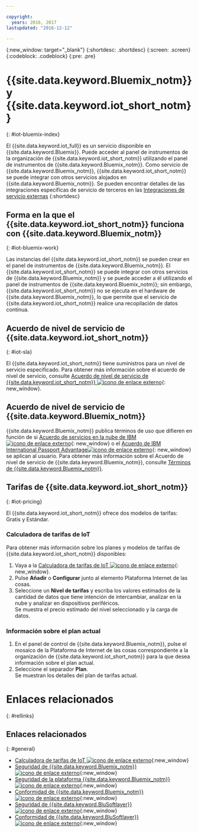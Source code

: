 ```yaml
---

copyright:
  years: 2016, 2017
lastupdated: "2016-12-12"

---
```


{:new_window: target="_blank"}
{:shortdesc: .shortdesc}
{:screen: .screen}
{:codeblock: .codeblock}
{:pre: .pre}

# {{site.data.keyword.Bluemix_notm}} y {{site.data.keyword.iot_short_notm}}
{: #iot-bluemix-index}

El {{site.data.keyword.iot_full}} es un servicio disponible en {{site.data.keyword.Bluemix}}. Puede acceder al panel de instrumentos de la organización de {{site.data.keyword.iot_short_notm}} utilizando el panel de instrumentos de {{site.data.keyword.Bluemix_notm}}. Como servicio de {{site.data.keyword.Bluemix_notm}}, {{site.data.keyword.iot_short_notm}} se puede integrar con otros servicios alojados en {{site.data.keyword.Bluemix_notm}}. Se pueden encontrar detalles de las integraciones específicas de servicio de terceros en las [Integraciones de servicio externas](/extensions/index.html)
{:shortdesc}

## Forma en la que el {{site.data.keyword.iot_short_notm}} funciona con {{site.data.keyword.Bluemix_notm}}
{: #iot-bluemix-work}

Las instancias del {{site.data.keyword.iot_short_notm}} se pueden crear en el panel de instrumentos de {{site.data.keyword.Bluemix_notm}}. El {{site.data.keyword.iot_short_notm}} se puede integrar con otros servicios de {{site.data.keyword.Bluemix_notm}} y se puede acceder a él utilizando el panel de instrumentos de {{site.data.keyword.Bluemix_notm}}; sin embargo, {{site.data.keyword.iot_short_notm}} no se ejecuta en el hardware de {{site.data.keyword.Bluemix_notm}}, lo que permite que el servicio de {{site.data.keyword.iot_short_notm}} realice una recopilación de datos continua.

## Acuerdo de nivel de servicio de {{site.data.keyword.iot_short_notm}}
{: #iot-sla}

El {{site.data.keyword.iot_short_notm}} tiene suministros para un nivel de servicio especificado. Para obtener más información sobre el acuerdo de nivel de servicio, consulte [Acuerdo de nivel de servicio de {{site.data.keyword.iot_short_notm}} ![icono de enlace externo](../../../icons/launch-glyph.svg)](http://www-03.ibm.com/software/sla/sladb.nsf/pdf/6738-03/$file/i126-6738-03_06-2016_en_US.pdf){: new_window}.

## Acuerdo de nivel de servicio de {{site.data.keyword.Bluemix_notm}}

{{site.data.keyword.Bluemix_notm}} publica términos de uso que difieren en función de si [Acuerdo de servicios en la nube de IBM![icono de enlace externo](../../../icons/launch-glyph.svg)](http://www-05.ibm.com/support/operations/files/pdf/csa_us.pdf?cm_mc_uid=65870113399114371461368&cm_mc_sid_50200000=1469524513){: new_window} o el [Acuerdo de IBM International Passport Advantage![icono de enlace externo](../../../icons/launch-glyph.svg)](https://www-01.ibm.com/software/passportadvantage/pa_agreements.html){: new_window} se aplican al usuario. Para obtener más información sobre el Acuerdo de nivel de servicio de {{site.data.keyword.Bluemix_notm}}, consulte [Términos de {{site.data.keyword.Bluemix_notm}}](.../.../.../navigation/notices.html#terms).

## Tarifas de {{site.data.keyword.iot_short_notm}}
{: #iot-pricing}

El {{site.data.keyword.iot_short_notm}} ofrece dos modelos de tarifas: Gratis y Estándar.

### Calculadora de tarifas de IoT
Para obtener más información sobre los planes y modelos de tarifas de {{site.data.keyword.iot_short_notm}} disponibles:
1. Vaya a la [Calculadora de tarifas de IoT ![icono de enlace externo](../../../icons/launch-glyph.svg)](http://iot-cost-calculator.ng.bluemix.net/){: new_window}.  
2. Pulse **Añadir** o **Configurar** junto al elemento Plataforma Internet de las cosas.
3. Seleccione un **Nivel de tarifas** y escriba los valores estimados de la cantidad de datos que tiene intención de intercambiar, analizar en la nube y analizar en dispositivos periféricos.  
Se muestra el precio estimado del nivel seleccionado y la carga de datos.

### Información sobre el plan actual
1. En el panel de control de {{site.data.keyword.Bluemix_notm}}, pulse el mosaico de la Plataforma de Internet de las cosas correspondiente a la organización de {{site.data.keyword.iot_short_notm}} para la que desea información sobre el plan actual.
2. Seleccione el separador **Plan**.  
Se muestran los detalles del plan de tarifas actual.

# Enlaces relacionados
{: #rellinks}


## Enlaces relacionados
{: #general}

* [Calculadora de tarifas de IoT ![icono de enlace externo](../../../icons/launch-glyph.svg)](http://iot-cost-calculator.ng.bluemix.net/){:new_window}
* [Seguridad de {{site.data.keyword.Bluemix_notm}} ![icono de enlace externo](../../../icons/launch-glyph.svg)](https://console.ng.bluemix.net/docs/security/index.html#security){:new_window}
* [Seguridad de la plataforma {{site.data.keyword.Bluemix_notm}}![icono de enlace externo](../../../icons/launch-glyph.svg)](https://console.ng.bluemix.net/docs/security/index.html#platform-security){:new_window}
* [Conformidad de {{site.data.keyword.Bluemix_notm}} ![icono de enlace externo](../../../icons/launch-glyph.svg)](https://console.ng.bluemix.net/docs/security/index.html#compliance){:new_window}
* [Seguridad de {{site.data.keyword.BluSoftlayer}} ![icono de enlace externo](../../../icons/launch-glyph.svg)](http://www.softlayer.com/security){:new_window}
* [Conformidad de {{site.data.keyword.BluSoftlayer}} ![icono de enlace externo](../../../icons/launch-glyph.svg)](http://www.softlayer.com/compliance){:new_window}

